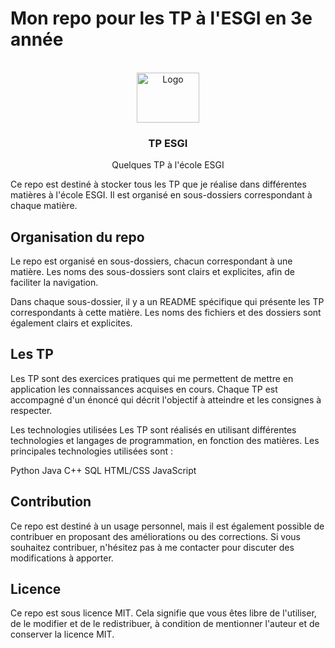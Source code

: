 # Mon repo pour les TP à l'ESGI en 3e année

<!-- PROJECT LOGO -->
<br />
<div align="center">
  <a href="https://github.com/nico-vrn/TP-ESGI">
    <img src="images/logo.png" alt="Logo" width="100" height="80">
  </a>

  <h3 align="center">TP ESGI</h3>

  <p align="center">
    Quelques TP à l'école ESGI
    <br />
   </p>
</div>

Ce repo est destiné à stocker tous les TP que je réalise dans différentes matières à l'école ESGI. Il est organisé en sous-dossiers correspondant à chaque matière.

## Organisation du repo
Le repo est organisé en sous-dossiers, chacun correspondant à une matière. Les noms des sous-dossiers sont clairs et explicites, afin de faciliter la navigation.

Dans chaque sous-dossier, il y a un README spécifique qui présente les TP correspondants à cette matière. Les noms des fichiers et des dossiers sont également clairs et explicites.

## Les TP
Les TP sont des exercices pratiques qui me permettent de mettre en application les connaissances acquises en cours. Chaque TP est accompagné d'un énoncé qui décrit l'objectif à atteindre et les consignes à respecter.

Les technologies utilisées
Les TP sont réalisés en utilisant différentes technologies et langages de programmation, en fonction des matières. Les principales technologies utilisées sont :

Python
Java
C++
SQL
HTML/CSS
JavaScript

## Contribution
Ce repo est destiné à un usage personnel, mais il est également possible de contribuer en proposant des améliorations ou des corrections. Si vous souhaitez contribuer, n'hésitez pas à me contacter pour discuter des modifications à apporter.

## Licence
Ce repo est sous licence MIT. Cela signifie que vous êtes libre de l'utiliser, de le modifier et de le redistribuer, à condition de mentionner l'auteur et de conserver la licence MIT.
